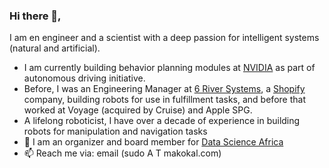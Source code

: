 ### Hi there 👋,

I am en engineer and a scientist with a deep passion for intelligent systems (natural and artificial). 
- I am currently building behavior planning modules at [NVIDIA](https://developer.nvidia.com/drive) as part of autonomous driving initiative.
- Before, I was an Engineering Manager at [6 River Systems](https://6river.com), a [Shopify](https://shopify.engineering) company, building robots for use in fulfillment tasks, and before that worked at Voyage (acquired by Cruise) and Apple SPG.
- A lifelong roboticist, I have over a decade of experience in building robots for manipulation and navigation tasks 
- 👯 I am an organizer and board member for [Data Science Africa](http://www.datascienceafrica.org/)
- 📫 Reach me via: email (sudo A T makokal.com)
